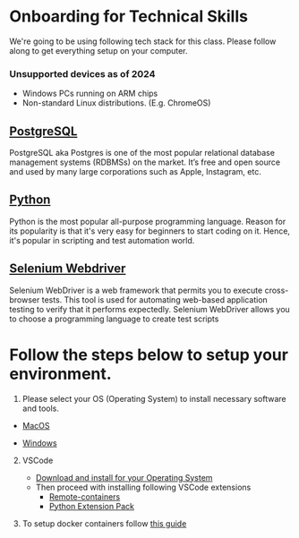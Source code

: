 # Onboarding for Technical Skills

We're going to be using following tech stack for this class. Please follow along to get everything setup on your computer.

### Unsupported devices as of 2024
 - Windows PCs running on ARM chips
 - Non-standard Linux distributions. (E.g. ChromeOS)

## [PostgreSQL](https://www.postgresql.org/about/)

PostgreSQL aka Postgres is one of the most popular relational database management systems (RDBMSs) on the market. It’s free and open source and used by many large corporations such as Apple, Instagram, etc.

## [Python](https://www.python.org/about/)

Python is the most popular all-purpose programming language. Reason for its popularity is that it's very easy for beginners to start coding on it. Hence, it's popular in scripting and test automation world.

## [Selenium Webdriver](https://www.selenium.dev/documentation/webdriver/)

Selenium WebDriver is a web framework that permits you to execute cross-browser tests. This tool is used for automating web-based application testing to verify that it performs expectedly. Selenium WebDriver allows you to choose a programming language to create test scripts

# **Follow the steps below to setup your environment.**

1. Please select your OS (Operating System) to install necessary software and tools.

- [MacOS](./macos-installation.md)

- [Windows](./windows-installation.md)

2. VSCode

   - [Download and install for your Operating System](https://code.visualstudio.com/download)
   - Then proceed with installing following VSCode extensions
     - [Remote-containers](https://marketplace.visualstudio.com/items?itemName=ms-vscode-remote.remote-containers)
     - [Python Extension Pack](https://marketplace.visualstudio.com/items?itemName=ms-python.python)

3. To setup docker containers follow [this guide](./docker-setup.md)
